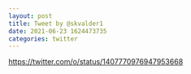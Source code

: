 ```yaml
--- 
layout: post 
title: Tweet by @skvalder1 
date: 2021-06-23 1624473735 
categories: twitter 
--- 
```

https://twitter.com/o/status/1407770976947953668